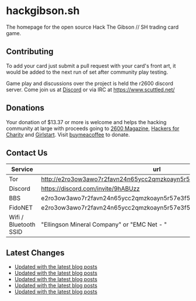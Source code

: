 # hackgibson.sh
The homepage for the open source Hack The Gibson // SH trading card game.


## Contributing

To add your card just submit a pull request with your card's front art, it would be added to the next run of set after community play testing.

Game play and discussions over the project is held the r2600 discord server. Come join us at [Discord](https://discord.com/invite/9hABUzz) or via IRC at https://www.scuttled.net/


## Donations

Your donation of $13.37 or more is welcome and helps the hacking community at large with proceeds going to [2600 Magazine](https://2600.com/), [Hackers for Charity](https://hackersforcharity.org) and [Girlstart](https://girlstart.org).  Visit [buymeacoffee](https://www.buymeacoffee.com/hackgibson.sh) to donate.


## Contact Us

Service | url
-|-
Tor | http://e2ro3ow3awo7r2favn24n65ycc2qmzkoayn5r57e3f56nvjwdcgg32ad.onion
Discord | https://discord.com/invite/9hABUzz
BBS | e2ro3ow3awo7r2favn24n65ycc2qmzkoayn5r57e3f56nvjwdcgg32ad.onion:23
FidoNET | e2ro3ow3awo7r2favn24n65ycc2qmzkoayn5r57e3f56nvjwdcgg32ad.onion:24554
Wifi / Bluetooth SSID | "Ellingson Mineral Company" or "EMC Net - <fidonet address>"

## Latest Changes
<!-- BLOG-POST-LIST:START -->
- [Updated with the latest blog posts](https://github.com/DFW2600/hackgibson.sh/commit/a0b3a7e6f656209355b176c7cdbbad2ed597c880)
- [Updated with the latest blog posts](https://github.com/DFW2600/hackgibson.sh/commit/358abfc0d43d4af82ff232c95fc6a192f19b36d7)
- [Updated with the latest blog posts](https://github.com/DFW2600/hackgibson.sh/commit/a2098298f433bb1ba32c9eb01004002f3ebf0f45)
- [Updated with the latest blog posts](https://github.com/DFW2600/hackgibson.sh/commit/16f5cc6913c79863d87b101cb4d6d7f8b44cdeff)
- [Updated with the latest blog posts](https://github.com/DFW2600/hackgibson.sh/commit/abe95c124af086b1b9847a906703a746f609df3e)
<!-- BLOG-POST-LIST:END -->
